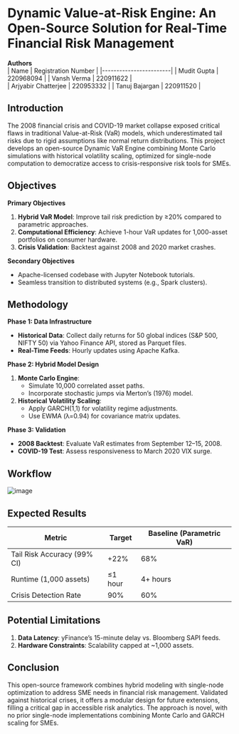 # Dynamic Value-at-Risk Engine: An Open-Source Solution for Real-Time Financial Risk Management

**Authors**  
| Name | Registration Number |
|------------------------|
| Mudit Gupta | 220968094 |
| Vansh Verma | 220911622 |  
| Arjyabir Chatterjee | 220953332 | 
| Tanuj Bajargan | 220911520 |

## Introduction  
The 2008 financial crisis and COVID-19 market collapse exposed critical flaws in traditional Value-at-Risk (VaR) models, which underestimated tail risks due to rigid assumptions like normal return distributions. This project develops an open-source Dynamic VaR Engine combining Monte Carlo simulations with historical volatility scaling, optimized for single-node computation to democratize access to crisis-responsive risk tools for SMEs.

## Objectives  
**Primary Objectives**  
1. **Hybrid VaR Model**: Improve tail risk prediction by ≥20% compared to parametric approaches.  
2. **Computational Efficiency**: Achieve 1-hour VaR updates for 1,000-asset portfolios on consumer hardware.  
3. **Crisis Validation**: Backtest against 2008 and 2020 market crashes.  

**Secondary Objectives**  
- Apache-licensed codebase with Jupyter Notebook tutorials.  
- Seamless transition to distributed systems (e.g., Spark clusters).  

## Methodology  
**Phase 1: Data Infrastructure**  
- **Historical Data**: Collect daily returns for 50 global indices (S&P 500, NIFTY 50) via Yahoo Finance API, stored as Parquet files.  
- **Real-Time Feeds**: Hourly updates using Apache Kafka.  

**Phase 2: Hybrid Model Design**  
1. **Monte Carlo Engine**:  
   - Simulate 10,000 correlated asset paths.  
   - Incorporate stochastic jumps via Merton’s (1976) model.  
2. **Historical Volatility Scaling**:  
   - Apply GARCH(1,1) for volatility regime adjustments.  
   - Use EWMA (λ=0.94) for covariance matrix updates.  

**Phase 3: Validation**  
- **2008 Backtest**: Evaluate VaR estimates from September 12–15, 2008.  
- **COVID-19 Test**: Assess responsiveness to March 2020 VIX surge.

## Workflow
![image](https://github.com/user-attachments/assets/e439035a-c6c2-4db6-9aa3-038d85886efa)


## Expected Results  

| Metric                  | Target        | Baseline (Parametric VaR) |  
|-------------------------|---------------|---------------------------|  
| Tail Risk Accuracy (99% CI) | +22%         | 68%                       |  
| Runtime (1,000 assets)  | ≤1 hour       | 4+ hours                  |  
| Crisis Detection Rate   | 90%           | 60%                       |  

## Potential Limitations  
1. **Data Latency**: yFinance’s 15-minute delay vs. Bloomberg SAPI feeds.  
2. **Hardware Constraints**: Scalability capped at ~1,000 assets.  

## Conclusion  
This open-source framework combines hybrid modeling with single-node optimization to address SME needs in financial risk management. Validated against historical crises, it offers a modular design for future extensions, filling a critical gap in accessible risk analytics. The approach is novel, with no prior single-node implementations combining Monte Carlo and GARCH scaling for SMEs.
